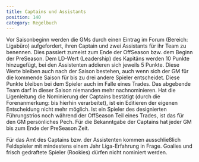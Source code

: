 ```yaml
---
title: Captains und Assistants
position: 140
category: Regelbuch
---
```


Vor Saisonbeginn werden die GMs durch einen Eintrag im Forum (Bereich: Ligabüro) aufgefordert, ihren Captain und zwei Assistants für ihr Team zu benennen. Dies passiert zumeist zum Ende der OffSeason bzw. dem Beginn der PreSeason. Dem LD-Wert (Leadership) des Kapitäns werden 10 Punkte hinzugefügt, bei den Assistenten addieren sich jeweils 5 Punkte. Diese Werte bleiben auch nach der Saison bestehen, auch wenn sich der GM für die kommende Saison für bis zu drei andere Spieler entscheidet. Diese Punkte bleiben bei dem Spieler auch im Falle eines Trades. Das abgebende Team darf in dieser Saison niemanden mehr nachnominieren. Hat die Ligenleitung die Nominierung der Captains bestätigt (durch die Forenanmerkung: bis hierhin verarbeitet), ist ein Editieren der eigenen Entscheidung nicht mehr möglich. Ist ein Spieler des designierten Führungstrios noch während der OffSeason Teil eines Trades, ist das für den GM persönliches Pech. Für die Bekanntgabe der Captains hat jeder GM bis zum Ende der PreSeason Zeit.

Für das Amt des Captains bzw. der Assistenten kommen ausschließlich Feldspieler mit mindestens einem Jahr Liga-Erfahrung in Frage. Goalies und frisch gedraftete Spieler (Rookies) dürfen nicht nominiert werden.
